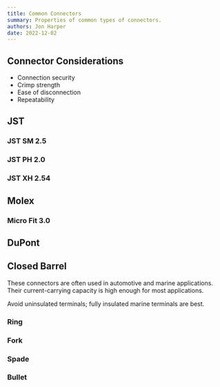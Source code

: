 ```yaml
---
title: Common Connectors
summary: Properties of common types of connectors.
authors: Jon Harper
date: 2022-12-02
---
```


## Connector Considerations

- Connection security
- Crimp strength
- Ease of disconnection
- Repeatability

## JST

### JST SM 2.5

### JST PH 2.0

### JST XH 2.54

## Molex

### Micro Fit 3.0


## DuPont

## Closed Barrel

These connectors are often used in automotive and marine applications. Their current-carrying capacity is high enough for most applications.

Avoid uninsulated terminals; fully insulated marine terminals are best.

### Ring



### Fork



### Spade

### Bullet

[tips]: https://falconerelectronics.com/wire-harness-manufacturing/
